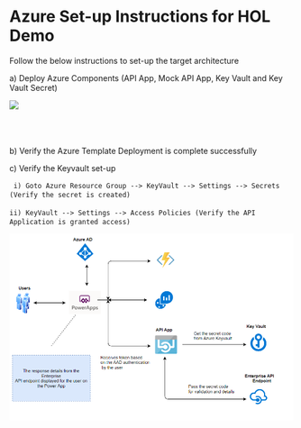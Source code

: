 # Azure Set-up Instructions for HOL Demo

Follow the below instructions to set-up the target architecture

a) Deploy Azure Components (API App, Mock API App, Key Vault and Key Vault Secret)

<a href="https://portal.azure.com/#create/Microsoft.Template/uri/https%3A%2F%2Fraw.githubusercontent.com%2Fmanishkumar-agarwal%2FPowerApp-ApiApp-Integration%2Fmaster%2FTemplates%2FMainTemplate.json" target="_blank">
    <img src="http://azuredeploy.net/deploybutton.png"/>
</a>


<br/><br/>

b) Verify the Azure Template Deployment is complete successfully

c) Verify the Keyvault set-up

     i) Goto Azure Resource Group --> KeyVault --> Settings --> Secrets (Verify the secret is created)
     
    ii) KeyVault --> Settings --> Access Policies (Verify the API Application is granted access)


![Architecture Diagram](Architecture.png)
